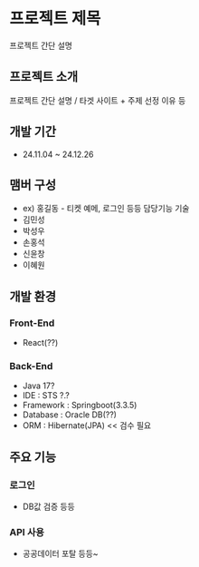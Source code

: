 # 프로젝트 제목
프로젝트 간단 설명

## 프로젝트 소개
프로젝트 간단 설명 / 타겟 사이트 + 주제 선정 이유 등

## 개발 기간
- 24.11.04 ~ 24.12.26

## 맴버 구성
- ex) 홍길동 - 티켓 예메, 로그인 등등 담당기능 기술
- 김민성
- 박성우
- 손홍석
- 신윤창
- 이혜원

## 개발 환경
### Front-End
- React(??)

### Back-End
- Java 17?
- IDE : STS ?.?
- Framework : Springboot(3.3.5)
- Database : Oracle DB(??)
- ORM : Hibernate(JPA) << 검수 필요

## 주요 기능
### 로그인
- DB값 검증 등등
### API 사용
- 공공데이터 포탈 등등~
